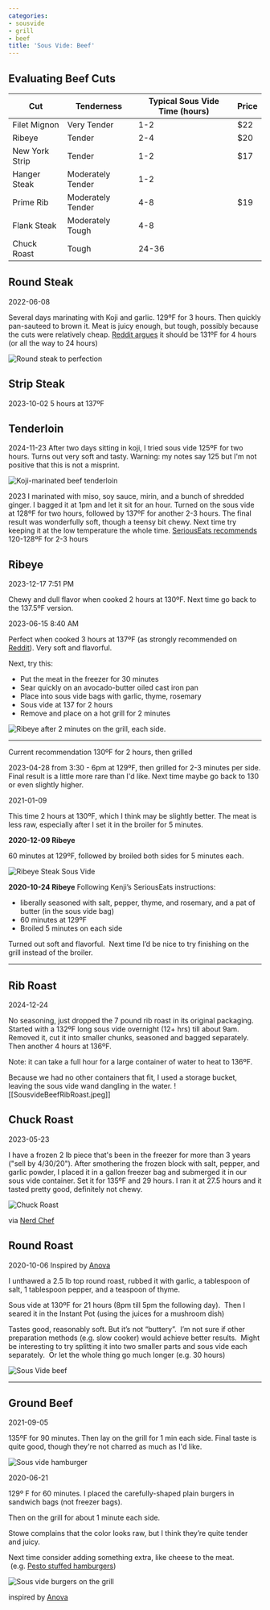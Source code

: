 ```yaml
---
categories:
- sousvide
- grill
- beef
title: 'Sous Vide: Beef'
---
```


 
 
 ## Evaluating Beef Cuts
 
|Cut           |Tenderness       |Typical Sous Vide Time (hours)|Price|
|--------------|-----------------|------------------------------|-----|
|Filet Mignon    |Very Tender      |1-2                           |$22  |
|Ribeye        |Tender           |2-4                           |     $20 |
|New York Strip|Tender           |1-2                           |    $17 |
|Hanger Steak  |Moderately Tender|1-2                           |     |
|Prime Rib     |Moderately Tender|4-8                           |    $19  |
|Flank Steak   |Moderately Tough |4-8                           |     |
|Chuck Roast   |Tough            |24-36                         |     |



## Round Steak

2022-06-08 

Several days marinating with Koji and garlic. 129ºF for 3 hours. Then quickly pan-sauteed to brown it. Meat is juicy enough, but tough, possibly because the cuts were relatively cheap.  [Reddit argues](https://www.reddit.com/r/sousvide/comments/5f91nc/top_round_steak_what_time_and_temp/) it should be 131ºF for 4 hours (or all the way to 24 hours)

![Round steak to perfection](https://sat02pap001files.storage.live.com/y4mAyi10S85ruXA4bkpuF-WQdd4hrDU7crke50PL-hs8oX49gyGJ7DF8T5qk118pBtaBZUKOLyyNHL6tGqlJjmujoU4Ll11GSAmXa5SOAwCXaQFxzG9e4jOECk-__OTz8vfDJJi61q1FH5rp3oh460nxiJionNJrPew9mGN4skyeWXA8b5RYloroqDoYXRGY-E1?width=640&height=480&cropmode=none?no.jpg)



## Strip Steak


2023-10-02
5 hours at 137ºF

## Tenderloin

2024-11-23
After two days sitting in koji, I tried sous vide 125ºF for two hours.  Turns out very soft and tasty.
Warning: my notes say 125 but I'm not positive that this is not a misprint.

![Koji-marinated beef tenderloin](https://1drv.ms/i/s!AlGk_5JLCMaLq542fwIagZ2GLIjDZA?embed=1&width=660)


2023
I marinated with miso, soy sauce, mirin, and a bunch of shredded ginger. I bagged it at 1pm and let it sit for an hour. Turned on the sous vide at 128ºF for two hours, followed by 137ºF for another 2-3 hours. The final result was wonderfully soft, though a teensy bit chewy.  Next time try keeping it at the low temperature the whole time. [SeriousEats recommends](https://www.seriouseats.com/food-lab-complete-guide-to-sous-vide-steak#toc-temperature-and-timing-charts-for-sous-vide-steak) 120-128ºF for 2-3 hours

## Ribeye

2023-12-17 7:51 PM

Chewy and dull flavor when cooked 2 hours at 130ºF. Next time go back to the 137.5ºF version.


2023-06-15 8:40 AM

Perfect when cooked 3 hours at 137ºF (as strongly recommended on [Reddit](https://www.reddit.com/r/sousvide/comments/f6hn9o/i_thought_ribeye_at_137_for_2_hours_was/)).  Very soft and flavorful.




Next, try this:
* Put the meat in the freezer for 30 minutes
* Sear quickly on an avocado-butter oiled cast iron pan
* Place into sous vide bags with garlic, thyme, rosemary
* Sous vide at 137 for 2 hours
* Remove and place on a hot grill for 2 minutes

![Ribeye after 2 minutes on the grill, each side.](https://sat02pap004files.storage.live.com/y4mixbuFTCtUi3Vk04cVCQQvmnMdhb0HMuuuJOY6ln6WtYk5rvPbMFdJvynhp4rQC98Z3428qtJ0SNK30Ogek5FI0Zg0U9fltEe5WSmiIq8Shypb98ptM496wzWaCSBwnDlHGF8uDeMgwX7iHHPPT833i_G-kYeAbcu7N1oQmEua3YyYUQbemfn9OEkJZCPoULh?width=660&height=495&cropmode=none?no.jpg)


***

Current recommendation
130ºF for 2 hours, then grilled


2023-04-28 
from 3:30 - 6pm at 129ºF, then grilled for 2-3 minutes per side.
Final result is a little more rare than I'd like. Next time maybe go back to 130 or even slightly higher.

2021-01-09 

This time 2 hours at 130ºF, which I think may be slightly better. The meat is less raw, especially after I set it in the broiler for 5 minutes.

**2020-12-09 Ribeye**

60 minutes at 129ºF, followed by broiled both sides for 5 minutes each.


![Ribeye Steak Sous Vide](aa8adf64f58d4e729f01f4eb932b698c.jpg)


**2020-10-24 Ribeye**
Following Kenji’s SeriousEats instructions:

- liberally seasoned with salt, pepper, thyme, and rosemary, and a pat of butter (in the sous vide bag)
- 60 minutes at 129ºF
- Broiled 5 minutes on each side

Turned out soft and flavorful.  Next time I’d be nice to try finishing on the grill instead of the broiler.

* * *

## Rib Roast

2024-12-24

No seasoning, just dropped the 7 pound rib roast in its original packaging. Started with a 132ºF long sous vide overnight (12+ hrs) till about 9am. Removed it, cut it into smaller chunks, seasoned and bagged separately.  Then another 4 hours at 136ºF.

Note: it can take a full hour for a large container of water to heat to 136ºF.

Because we had no other containers that fit, I used a storage bucket, leaving the sous vide wand dangling in the water. 
![[SousvideBeefRibRoast.jpeg]]

## Chuck Roast
2023-05-23

I have a frozen 2 lb piece that's been in the freezer for more than 3 years ("sell by 4/30/20").  After smothering the frozen block with salt, pepper, and garlic powder, I placed it in a gallon freezer bag and submerged it in our sous vide container.  Set it for 135ºF and 29 hours.  I ran it at 27.5 hours and it tasted pretty good, definitely not chewy.

![Chuck Roast](https://sat02pap004files.storage.live.com/y4m6UV4yLcCA1aVeq6t9hijaceLqIZcu02h-rhEfWOFpt-diYbBy4sD8qAX84BLWdEkBqNj9bE38dZSoXy1et4r7-muzLdEjyszq5eAhtfzH08YdYrP4A2pLaI9K48Xl1qGBK4T7lsDxDWfgHfbc-G_VXs4ZorQSUKFBFVsIwfI4bceMojvUD0cB2Su9Gsckl9G?width=660&height=495&cropmode=none?no.jpg)

via [Nerd Chef](https://www.nerdchefs.com/sous-vide-chuck-roast-recipe/)

## Round Roast

2020-10-06 
Inspired by [Anova](https://recipes.anovaculinary.com/recipe/bottom-round-beef-roast-3)

I unthawed a 2.5 lb top round roast, rubbed it with garlic, a tablespoon of salt, 1 tablespoon pepper, and a teaspoon of thyme.

Sous vide at 130ºF for 21 hours (8pm till 5pm the following day).  Then I seared it in the Instant Pot (using the juices for a mushroom dish)

Tastes good, reasonably soft. But it’s not “buttery”.  I’m not sure if other preparation methods (e.g. slow cooker) would achieve better results.  Might be interesting to try splitting it into two smaller parts and sous vide each separately.  Or let the whole thing go much longer (e.g. 30 hours)

![Sous Vide beef](4E66B1C1-580C-4AF7-97F3-92CA0E7D9430_1_105_c.jpeg)

* * *

## Ground Beef

2021-09-05 


135ºF for 90 minutes. Then lay on the grill for 1 min each side.
Final taste is quite good, though they're not charred as much as I'd like.

![Sous vide hamburger](224B3DF5-A15B-48CE-BF6F-27407DD93A85_1_105_c.jpeg)

2020-06-21


129º F for 60 minutes. I placed the carefully-shaped plain burgers in sandwich bags (not freezer bags).

Then on the grill for about 1 minute each side.

Stowe complains that the color looks raw, but I think they’re quite tender and juicy.

Next time consider adding something extra, like cheese to the meat.  (e.g. [Pesto stuffed hamburgers](evernote:///view/748304/s7/778c8747-3c84-4ed1-b4f5-f54cf54c7dc6/778c8747-3c84-4ed1-b4f5-f54cf54c7dc6/))

![Sous vide burgers on the grill](0B5D1BC2-5BCA-49CB-945E-13DB78C35183_1_105_c.jpeg)

inspired by [Anova](https://recipes.anovaculinary.com/recipe/sous-vide-hamburger)